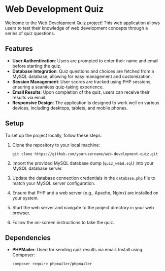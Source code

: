 
# Web Development Quiz

Welcome to the Web Development Quiz project! This web application allows users to test their knowledge of web development concepts through a series of quiz questions.

## Features

- **User Authentication**: Users are prompted to enter their name and email before starting the quiz.
- **Database Integration**: Quiz questions and choices are fetched from a MySQL database, allowing for easy management and customization.
- **Session Management**: User scores are tracked using PHP sessions, ensuring a seamless quiz-taking experience.
- **Email Results**: Upon completion of the quiz, users can receive their results via email.
- **Responsive Design**: The application is designed to work well on various devices, including desktops, tablets, and mobile phones.

## Setup

To set up the project locally, follow these steps:

1. Clone the repository to your local machine:

    ```
    git clone https://github.com/yourusername/web-development-quiz.git
    ```

2. Import the provided MySQL database dump (`quiz_webd.sql`) into your MySQL database server.

3. Update the database connection credentials in the `database.php` file to match your MySQL server configuration.

4. Ensure that PHP and a web server (e.g., Apache, Nginx) are installed on your system.

5. Start the web server and navigate to the project directory in your web browser.

6. Follow the on-screen instructions to take the quiz.

## Dependencies

- **PHPMailer**: Used for sending quiz results via email. Install using Composer:

    ```
    composer require phpmailer/phpmailer
    ```
